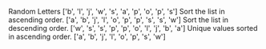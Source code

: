 Random Letters
['b', 'l', 'j', 'w', 's', 'a', 'p', 'o', 'p', 's']
Sort the list in ascending order.
['a', 'b', 'j', 'l', 'o', 'p', 'p', 's', 's', 'w']
Sort the list in descending order.
['w', 's', 's', 'p', 'p', 'o', 'l', 'j', 'b', 'a']
Unique values sorted in ascending order.
['a', 'b', 'j', 'l', 'o', 'p', 's', 'w']